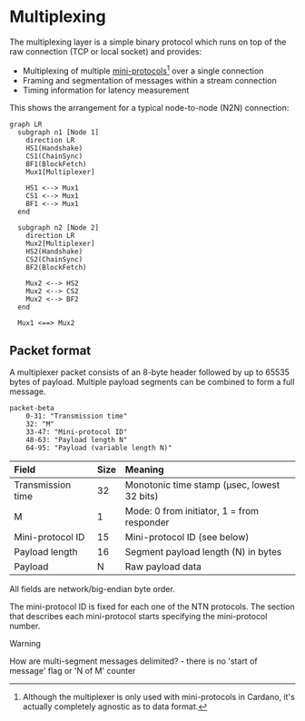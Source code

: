 # Multiplexing

The multiplexing layer is a simple binary protocol which runs on top of the
raw connection (TCP or local socket) and provides:

- Multiplexing of multiple
  [mini-protocols](mini-protocols.md)[^agnostic] over a single connection
- Framing and segmentation of messages within a stream connection
- Timing information for latency measurement

This shows the arrangement for a typical node-to-node (N2N) connection:

```mermaid
graph LR
  subgraph n1 [Node 1]
    direction LR
    HS1(Handshake)
    CS1(ChainSync)
    BF1(BlockFetch)
    Mux1[Multiplexer]

    HS1 <--> Mux1
    CS1 <--> Mux1
    BF1 <--> Mux1
  end

  subgraph n2 [Node 2]
    direction LR
    Mux2[Multiplexer]
    HS2(Handshake)
    CS2(ChainSync)
    BF2(BlockFetch)

    Mux2 <--> HS2
    Mux2 <--> CS2
    Mux2 <--> BF2
  end

  Mux1 <==> Mux2

```

## Packet format

A multiplexer packet consists of an 8-byte header followed by up to 65535 bytes
of payload. Multiple payload segments can be combined to form a full message.

```mermaid
packet-beta
    0-31: "Transmission time"
    32: "M"
    33-47: "Mini-protocol ID"
    48-63: "Payload length N"
    64-95: "Payload (variable length N)"
```

| Field             | Size | Meaning                                     |
| :---------------- | :--- | :------------------------------------------ |
| Transmission time | 32   | Monotonic time stamp (µsec, lowest 32 bits) |
| M                 | 1    | Mode: 0 from initiator, 1 = from responder  |
| Mini-protocol ID  | 15   | Mini-protocol ID (see below)                |
| Payload length    | 16   | Segment payload length (N) in bytes         |
| Payload           | N    | Raw payload data                            |

All fields are network/big-endian byte order.

The mini-protocol ID is fixed for each one of the NTN protocols. The section that describes each mini-protocol starts specifying the mini-protocol number.

> [!WARNING]
> How are multi-segment messages delimited? - there is no 'start of message'
> flag or 'N of M' counter

[^agnostic]: Although the multiplexer is only used with mini-protocols in
    Cardano, it's actually completely agnostic as to data format.
